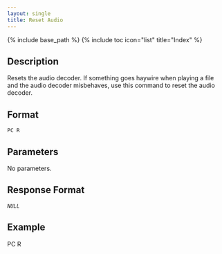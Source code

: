 ```yaml
---
layout: single
title: Reset Audio
---
```

{% include base_path %}
{% include toc icon="list" title="Index" %}

## Description

Resets the audio decoder.  If something goes haywire when playing a file and the audio decoder misbehaves, use this command to reset the audio decoder.

## Format

`PC R`

## Parameters

No parameters.

## Response Format

*`NULL`*

## Example

<div class="wrap wrap_example wrap_monospace">
<div class="wrap wrap_host_command">PC R</div>
</div>
